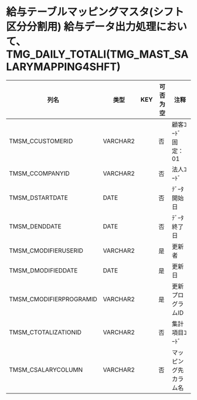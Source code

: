 # 給与テーブルマッピングマスタ(シフト区分分割用)      給与データ出力処理において、TMG_DAILY_TOTALI(TMG_MAST_SALARYMAPPING4SHFT)
| 列名   | 类型   | KEY  | 可否为空 | 注释   |
| ---- | ---- | ---- | ---- | ---- |
|TMSM_CCUSTOMERID|VARCHAR2||否|顧客ｺｰﾄﾞ                        固定：01                                                       |
|TMSM_CCOMPANYID|VARCHAR2||否|法人ｺｰﾄﾞ                                                                                    |
|TMSM_DSTARTDATE|DATE||否|ﾃﾞｰﾀ開始日                                                                                   |
|TMSM_DENDDATE|DATE||否|ﾃﾞｰﾀ終了日                                                                                   |
|TMSM_CMODIFIERUSERID|VARCHAR2||是|更新者                                                                                       |
|TMSM_DMODIFIEDDATE|DATE||是|更新日                                                                                       |
|TMSM_CMODIFIERPROGRAMID|VARCHAR2||是|更新プログラムID                                                                                 |
|TMSM_CTOTALIZATIONID|VARCHAR2||否|集計項目ｺｰﾄﾞ                                                                                  |
|TMSM_CSALARYCOLUMN|VARCHAR2||否|マッピング先カラム名                                                                                |
